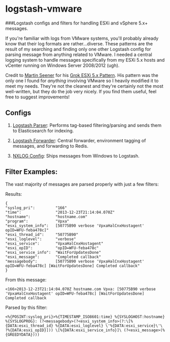 logstash-vmware
===============

###Logstash configs and filters for handling ESXi and vSphere 5.x+ messages.

If you're familiar with logs from VMware systems, you'll probably already know that their log formats are rather...diverse.  These patterns are the result of my searching and finding only one other Logstash config for parsing message from anything related to VMware.  I needed a central logging system to handle messages specifically from my ESXi 5.x hosts and vCenter running on Windows Server 2008/2012 (ugh).

Credit to [Martin Seener](https://gist.github.com/martinseener) for his [Grok ESXi 5.x Pattern](https://gist.github.com/martinseener/5238576).  His pattern was the only one I found for *anything* involving VMware so I heavily modified it to meet my needs.  They're not the cleanest and they're certainly not the most well-written, but they do the job very nicely.  If you find them useful, feel free to suggest improvements!

## Configs

1. [Logstash Parser](https://github.com/harrytruman/logstash-vmware/blob/master/logstash-parser.conf): Performs tag-based filtering/parsing and sends them to Elasticsearch for indexing.

2. [Logstash Forwarder](https://github.com/harrytruman/logstash-vmware/blob/master/logstash-forwarder.conf): Central forwarder, environment tagging of messages, and forwarding to Redis.

3. [NXLOG Config](https://github.com/harrytruman/logstash-vmware/blob/master/nxlog.conf): Ships messages from Windows to Logstash.

## Filter Examples:

The vast majority of messages are parsed properly with just a few filters:

Results:
````
{
"syslog_pri":         "166"
"time":               "2013-12-23T21:14:04.070Z"
"hostname":           "hostname.com"
"program":            "Vpxa"
"esxi_system_info":   [50775B90 verbose 'VpxaHalCnxHostagent' opID=WFU-feba478c]"
"esxi_thread_id":     "50775B90"
"esxi_loglevel":      "verbose"
"esxi_service":       "VpxaHalCnxHostagent"
"esxi_opID":          "opID=WFU-feba478c"
"esxi_service_info":  "WaitForUpdatesDone"
"esxi_message":       "Completed callback"
"messagebody":        [50775B90 verbose 'VpxaHalCnxHostagent' opID=WFU-feba478c] [WaitForUpdatesDone] Completed callback"
}
````

From this message:
````
<166>2013-12-23T21:14:04.070Z hostname.com Vpxa: [50775B90 verbose 'VpxaHalCnxHostagent' opID=WFU-feba478c] [WaitForUpdatesDone] Completed callback
````

Parsed by this filter:
````
<%{POSINT:syslog_pri}>%{TIMESTAMP_ISO8601:time} %{SYSLOGHOST:hostname} %{SYSLOGPROG}: (?<messagebody>(?<esxi_system_info>(?:\[%{DATA:esxi_thread_id} %{DATA:esxi_loglevel} \'%{DATA:esxi_service}\'\ ?%{DATA:esxi_opID}])) \[%{DATA:esxi_service_info}]\ (?<esxi_message>(%{GREEDYDATA})))
````
